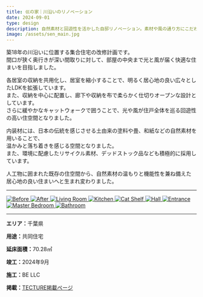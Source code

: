 ```yaml
---
title: 巛の家｜川沿いのリノベーション
date: 2024-09-01
type: design
description: 自然素材と回遊性を活かした自邸リノベーション。素材や風の通り方にこだわった設計です。
image: /assets/sen_main.jpg
---
```


築18年の川沿いに位置する集合住宅の改修計画です。  
間口が狭く奥行きが深い間取りに対して、部屋の中央まで光と風が届く快適な住まいを目指しました。

各居室の収納を共用化し、居室を縮小することで、明るく居心地の良い広々としたLDKを拡張しています。  
また、収納を中心に配置し、廊下や収納を布で柔らかく仕切りオープンな設計としています。  
さらに緩やかなキャットウォークで囲うことで、光や風が住戸全体を巡る回遊性の高い住空間となりました。

内装材には、日本の伝統を感じさせる土由来の塗料や畳、和紙などの自然素材を用いることで、  
温かみと落ち着きを感じる空間となりました。  
また、環境に配慮したリサイクル素材、デッドストック品なども積極的に採用しています。

人工物に囲まれた既存の住空間から、自然素材の温もりと機能性を兼ね備えた  
居心地の良い住まいへと生まれ変わりました。

---

<div class="grid md:grid-cols-3 gap-4 my-8">
  <a href="/assets/d/sen_before.png" data-lightbox="gallery" data-title="Before">
    <img src="/assets/d/sen_before.png" alt="Before" class="rounded shadow" />
  </a>
  <a href="/assets/d/sen_after.png" data-lightbox="gallery" data-title="After">
    <img src="/assets/d/sen_after.png" alt="After" class="rounded shadow" />
  </a>
  <a href="/assets/d/sen_ldk.JPG" data-lightbox="gallery" data-title="Living Room">
    <img src="/assets/d/sen_ldk.JPG" alt="Living Room" class="rounded shadow" />
  </a>
  <a href="/assets/d/sen_kitchen.JPG" data-lightbox="gallery" data-title="Kitchen">
    <img src="/assets/d/sen_kitchen.JPG" alt="Kitchen" class="rounded shadow" />
  </a>
  <a href="/assets/d/sen_catwalk.JPG" data-lightbox="gallery" data-title="Cat Shelf">
    <img src="/assets/d/sen_catwalk.JPG" alt="Cat Shelf" class="rounded shadow" />
  </a>
  <a href="/assets/d/sen_corridor.JPG" data-lightbox="gallery" data-title="Hall">
    <img src="/assets/d/sen_corridor.JPG" alt="Hall" class="rounded shadow" />
  </a>
  <a href="/assets/d/sen_corridor2.JPG" data-lightbox="gallery" data-title="Entrance">
    <img src="/assets/d/sen_corridor2.JPG" alt="Entrance" class="rounded shadow" />
  </a>
  <a href="/assets/d/sen_bedroom.JPG" data-lightbox="gallery" data-title="Master Bedroom">
    <img src="/assets/d/sen_bedroom.JPG" alt="Master Bedroom" class="rounded shadow" />
  </a>
  <a href="/assets/d/sen_bathroom.JPG" data-lightbox="gallery" data-title="Bathroom">
    <img src="/assets/d/sen_bathroom.JPG" alt="Bathroom" class="rounded shadow" />
  </a>
</div>

---

<div class="mt-8 text-sm leading-loose">
  <p><strong>エリア：</strong>千葉県</p>
  <p><strong>用途：</strong>共同住宅</p>
  <p><strong>延床面積：</strong>70.28㎡</p>
  <p><strong>竣工：</strong>2024年9月</p>
  <p><strong>施工：</strong>BE LLC</p>
  <p><strong>掲載：</strong><a href="https://www.tecture.jp/projects/5608" target="_blank" class="underline text-[var(--color-highlight)]">TECTURE掲載ページ</a></p>
</div>
